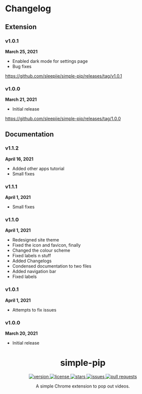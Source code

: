 # Changelog

## Extension

### v1.0.1
**March 25, 2021**

* Enabled dark mode for settings page
* Bug fixes

https://github.com/sleepiie/simple-pip/releases/tag/v1.0.1

### v1.0.0
**March 21, 2021**

* Initial release

https://github.com/sleepiie/simple-pip/releases/tag/1.0.0

## Documentation

### v1.1.2
**April 16, 2021**

* Added other apps tutorial
* Small fixes

### v1.1.1
**April 1, 2021**

* Small fixes

### v1.1.0
**April 1, 2021**

* Redesigned site theme
* Fixed the icon and favicon, finally
* Changed the colour scheme
* Fixed labels n stuff
* Added Changelogs
* Condensed documentation to two files
* Added navigation bar
* Fixed labels

### v1.0.1
**April 1, 2021**

* Attempts to fix issues

### v1.0.0
**March 20, 2021**

* Initial release

<!--Footer -->

<h1 align="center">simple-pip</h1>

<p align="center">
  <a href="https://github.com/sleepiie/simple-pip/releases" target="_blank">
    <img alt="version" src="https://img.shields.io/github/v/release/sleepiie/simple-pip?style=for-the-badge" />
  </a>
  <a href="https://github.com/sleepiie/simple-pip/blob/master/LICENSE.md" target="_blank">
    <img alt="license" src="https://img.shields.io/github/license/sleepiie/simple-pip?style=for-the-badge" />
  </a>
  <a href="https://github.com/sleepiie/simple-pip/blob/master/LICENSE.md" target="_blank">
    <img alt="stars" src="https://img.shields.io/github/stars/sleepiie/simple-pip?style=for-the-badge" />
  </a>
  <a href="https://github.com/sleepiie/simple-pip/blob/master/LICENSE.md" target="_blank">
    <img alt="issues" src="https://img.shields.io/github/issues/sleepiie/simple-pip?style=for-the-badge" />
  </a>
  <a href="https://github.com/sleepiie/simple-pip/blob/master/LICENSE.md" target="_blank">
    <img alt="pull requests" src="https://img.shields.io/github/issues-pr/sleepiie/simple-pip?style=for-the-badge" />
  </a>
</p>

<p align="center">A simple Chrome extension to pop out videos.</p>
